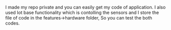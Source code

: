 I made my repo private and you can easily get my code of application. I also used Iot base functionality which is contolling the sensors and I store the file of code in the features->hardware folder, So you can test the both codes.
